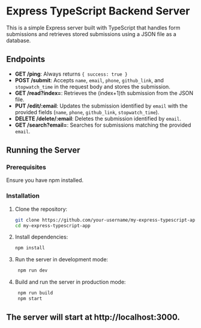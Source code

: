 # Express TypeScript Backend Server

This is a simple Express server built with TypeScript that handles form submissions and retrieves stored submissions using a JSON file as a database.

## Endpoints

- **GET /ping**: Always returns `{ success: true }`
- **POST /submit**: Accepts `name`, `email`, `phone`, `github_link`, and `stopwatch_time` in the request body and stores the submission.
- **GET /read?index=<number>**: Retrieves the (index+1)th submission from the JSON file.
- **PUT /edit/:email**: Updates the submission identified by `email` with the provided fields (`name`, `phone`, `github_link`, `stopwatch_time`).
- **DELETE /delete/:email**: Deletes the submission identified by `email`.
- **GET /search?email=<email>**: Searches for submissions matching the provided `email`.

## Running the Server

### Prerequisites

Ensure you have npm installed.

### Installation

1. Clone the repository:
   ```sh
   git clone https://github.com/your-username/my-express-typescript-app.git
   cd my-express-typescript-app
   ```
2. Install dependencies:
   ```sh
   npm install
   ```
3. Run the server in development mode:
   ```sh
    npm run dev
   ```
4. Build and run the server in production mode:
   ```sh
    npm run build
    npm start
   ```

## The server will start at http://localhost:3000.
